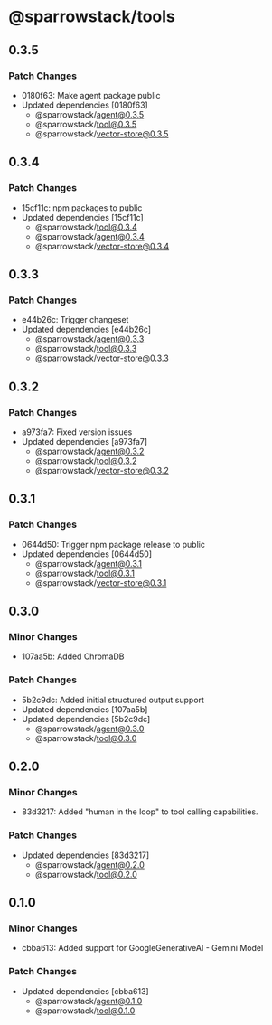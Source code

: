 # @sparrowstack/tools

## 0.3.5

### Patch Changes

- 0180f63: Make agent package public
- Updated dependencies [0180f63]
    - @sparrowstack/agent@0.3.5
    - @sparrowstack/tool@0.3.5
    - @sparrowstack/vector-store@0.3.5

## 0.3.4

### Patch Changes

- 15cf11c: npm packages to public
- Updated dependencies [15cf11c]
    - @sparrowstack/tool@0.3.4
    - @sparrowstack/agent@0.3.4
    - @sparrowstack/vector-store@0.3.4

## 0.3.3

### Patch Changes

- e44b26c: Trigger changeset
- Updated dependencies [e44b26c]
    - @sparrowstack/agent@0.3.3
    - @sparrowstack/tool@0.3.3
    - @sparrowstack/vector-store@0.3.3

## 0.3.2

### Patch Changes

- a973fa7: Fixed version issues
- Updated dependencies [a973fa7]
    - @sparrowstack/agent@0.3.2
    - @sparrowstack/tool@0.3.2
    - @sparrowstack/vector-store@0.3.2

## 0.3.1

### Patch Changes

- 0644d50: Trigger npm package release to public
- Updated dependencies [0644d50]
    - @sparrowstack/agent@0.3.1
    - @sparrowstack/tool@0.3.1
    - @sparrowstack/vector-store@0.3.1

## 0.3.0

### Minor Changes

- 107aa5b: Added ChromaDB

### Patch Changes

- 5b2c9dc: Added initial structured output support
- Updated dependencies [107aa5b]
- Updated dependencies [5b2c9dc]
    - @sparrowstack/agent@0.3.0
    - @sparrowstack/tool@0.3.0

## 0.2.0

### Minor Changes

- 83d3217: Added "human in the loop" to tool calling capabilities.

### Patch Changes

- Updated dependencies [83d3217]
    - @sparrowstack/agent@0.2.0
    - @sparrowstack/tool@0.2.0

## 0.1.0

### Minor Changes

- cbba613: Added support for GoogleGenerativeAI - Gemini Model

### Patch Changes

- Updated dependencies [cbba613]
    - @sparrowstack/agent@0.1.0
    - @sparrowstack/tool@0.1.0
